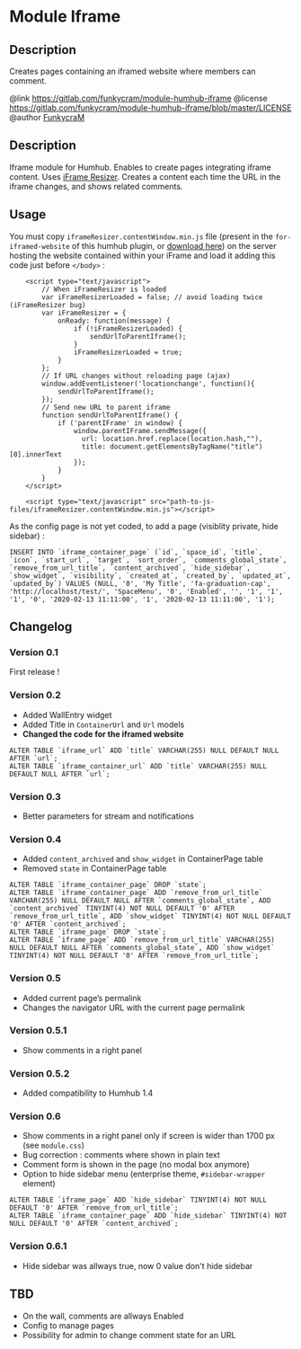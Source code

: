 Module Iframe
==========================

## Description

Creates pages containing an iframed website where members can comment.

@link https://gitlab.com/funkycram/module-humhub-iframe
@license https://gitlab.com/funkycram/module-humhub-iframe/blob/master/LICENSE
@author [FunkycraM](https://marc.fun)


## Description

Iframe module for Humhub.
Enables to create pages integrating iframe content.
Uses [iFrame Resizer](https://github.com/davidjbradshaw/iframe-resizer).
Creates a content each time the URL in the iframe changes, and shows related comments.


## Usage

You must copy `iframeResizer.contentWindow.min.js` file (present in the `for-iframed-website` of this humhub plugin, or [download here](https://gitlab.com/funkycram/module-humhub-iframe/-/raw/master/for-iframed-website/iframeResizer.contentWindow.min.js?inline=false)) on the server hosting the website contained within your iFrame and load it adding this code just before `</body>` :
```
    <script type="text/javascript">
        // When iFrameResizer is loaded
        var iFrameResizerLoaded = false; // avoid loading twice (iFrameResizer bug)
        var iFrameResizer = {
            onReady: function(message) {
                if (!iFrameResizerLoaded) {
                    sendUrlToParentIframe();
                }
                iFrameResizerLoaded = true;
            }
        };
        // If URL changes without reloading page (ajax)
        window.addEventListener('locationchange', function(){
            sendUrlToParentIframe();
        });
        // Send new URL to parent iframe
        function sendUrlToParentIframe() {
            if ('parentIFrame' in window) {
                window.parentIFrame.sendMessage({
                  url: location.href.replace(location.hash,""),
                  title: document.getElementsByTagName("title")[0].innerText
                });
            }
        }
    </script>

    <script type="text/javascript" src="path-to-js-files/iframeResizer.contentWindow.min.js"></script>
```

As the config page is not yet coded, to add a page (visiblity private, hide sidebar) :
```
INSERT INTO `iframe_container_page` (`id`, `space_id`, `title`, `icon`, `start_url`, `target`, `sort_order`, `comments_global_state`, `remove_from_url_title`, `content_archived`, `hide_sidebar`, `show_widget`, `visibility`, `created_at`, `created_by`, `updated_at`, `updated_by`) VALUES (NULL, '0', 'My Title', 'fa-graduation-cap', 'http://localhost/test/', 'SpaceMenu', '0', 'Enabled', '', '1', '1', '1', '0', '2020-02-13 11:11:00', '1', '2020-02-13 11:11:00', '1');
```



## Changelog

### Version 0.1

First release !

### Version 0.2

- Added WallEntry widget
- Added Title in `ContainerUrl` and `Url` models
- **Changed the code for the iframed website**

```
ALTER TABLE `iframe_url` ADD `title` VARCHAR(255) NULL DEFAULT NULL AFTER `url`;
ALTER TABLE `iframe_container_url` ADD `title` VARCHAR(255) NULL DEFAULT NULL AFTER `url`; 
```


### Version 0.3

- Better parameters for stream and notifications

### Version 0.4

- Added `content_archived` and `show_widget` in ContainerPage table
- Removed `state` in ContainerPage table

```
ALTER TABLE `iframe_container_page` DROP `state`;
ALTER TABLE `iframe_container_page` ADD `remove_from_url_title` VARCHAR(255) NULL DEFAULT NULL AFTER `comments_global_state`, ADD `content_archived` TINYINT(4) NOT NULL DEFAULT '0' AFTER `remove_from_url_title`, ADD `show_widget` TINYINT(4) NOT NULL DEFAULT '0' AFTER `content_archived`;
ALTER TABLE `iframe_page` DROP `state`;
ALTER TABLE `iframe_page` ADD `remove_from_url_title` VARCHAR(255) NULL DEFAULT NULL AFTER `comments_global_state`, ADD `show_widget` TINYINT(4) NOT NULL DEFAULT '0' AFTER `remove_from_url_title`;
```

### Version 0.5

- Added current page’s permalink
- Changes the navigator URL with the current page permalink

### Version 0.5.1

- Show comments in a right panel

### Version 0.5.2

- Added compatibility to Humhub 1.4

### Version 0.6

- Show comments in a right panel only if screen is wider than 1700 px (see `module.css`)
- Bug correction : comments where shown in plain text
- Comment form is shown in the page (no modal box anymore)
- Option to hide sidebar menu (enterprise theme, `#sidebar-wrapper` element)

```
ALTER TABLE `iframe_page` ADD `hide_sidebar` TINYINT(4) NOT NULL DEFAULT '0' AFTER `remove_from_url_title`; 
ALTER TABLE `iframe_container_page` ADD `hide_sidebar` TINYINT(4) NOT NULL DEFAULT '0' AFTER `content_archived`; 
```

### Version 0.6.1

- Hide sidebar was allways true, now 0 value don't hide sidebar


## TBD

- On the wall, comments are allways Enabled
- Config to manage pages
- Possibility for admin to change comment state for an URL